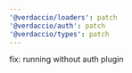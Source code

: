 ```yaml
---
'@verdaccio/loaders': patch
'@verdaccio/auth': patch
'@verdaccio/types': patch
---
```


fix: running without auth plugin
